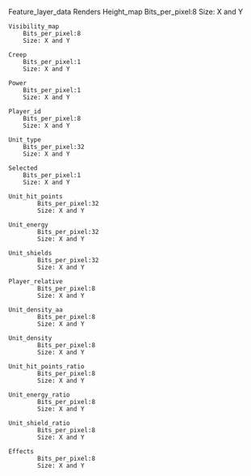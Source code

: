 Feature_layer_data
Renders
	Height_map 
		Bits_per_pixel:8
		Size: X and Y
		
	Visibility_map
		Bits_per_pixel:8
		Size: X and Y

	Creep
		Bits_per_pixel:1
		Size: X and Y

	Power
		Bits_per_pixel:1
		Size: X and Y

	Player_id
		Bits_per_pixel:8
		Size: X and Y

	Unit_type
		Bits_per_pixel:32
		Size: X and Y

	Selected
		Bits_per_pixel:1
		Size: X and Y

    Unit_hit_points
            Bits_per_pixel:32
            Size: X and Y
    
    Unit_energy
            Bits_per_pixel:32
            Size: X and Y
    
    Unit_shields
            Bits_per_pixel:32
            Size: X and Y
    
    Player_relative
            Bits_per_pixel:8
            Size: X and Y
    
    Unit_density_aa
            Bits_per_pixel:8
            Size: X and Y
    
    Unit_density
            Bits_per_pixel:8
            Size: X and Y
    
    Unit_hit_points_ratio
            Bits_per_pixel:8
            Size: X and Y
    
    Unit_energy_ratio
            Bits_per_pixel:8
            Size: X and Y
    
    Unit_shield_ratio
            Bits_per_pixel:8
            Size: X and Y
    
    Effects
            Bits_per_pixel:8
            Size: X and Y






